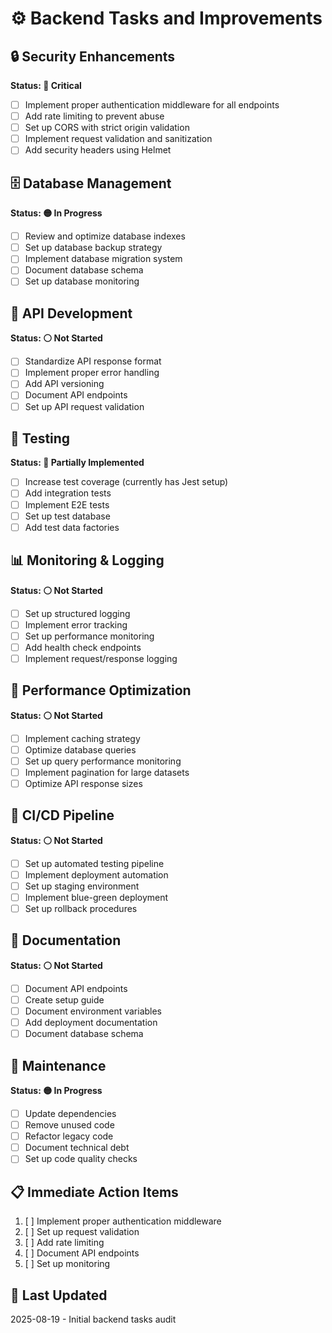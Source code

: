 # ⚙️ Backend Tasks and Improvements

## 🔒 Security Enhancements
**Status: 🔴 Critical**
- [ ] Implement proper authentication middleware for all endpoints
- [ ] Add rate limiting to prevent abuse
- [ ] Set up CORS with strict origin validation
- [ ] Implement request validation and sanitization
- [ ] Add security headers using Helmet

## 🗄️ Database Management
**Status: 🟡 In Progress**
- [ ] Review and optimize database indexes
- [ ] Set up database backup strategy
- [ ] Implement database migration system
- [ ] Document database schema
- [ ] Set up database monitoring

## 🔄 API Development
**Status: ⚪ Not Started**
- [ ] Standardize API response format
- [ ] Implement proper error handling
- [ ] Add API versioning
- [ ] Document API endpoints
- [ ] Set up API request validation

## 🧪 Testing
**Status: 🔵 Partially Implemented**
- [ ] Increase test coverage (currently has Jest setup)
- [ ] Add integration tests
- [ ] Implement E2E tests
- [ ] Set up test database
- [ ] Add test data factories

## 📊 Monitoring & Logging
**Status: ⚪ Not Started**
- [ ] Set up structured logging
- [ ] Implement error tracking
- [ ] Set up performance monitoring
- [ ] Add health check endpoints
- [ ] Implement request/response logging

## 🚀 Performance Optimization
**Status: ⚪ Not Started**
- [ ] Implement caching strategy
- [ ] Optimize database queries
- [ ] Set up query performance monitoring
- [ ] Implement pagination for large datasets
- [ ] Optimize API response sizes

## 🔄 CI/CD Pipeline
**Status: ⚪ Not Started**
- [ ] Set up automated testing pipeline
- [ ] Implement deployment automation
- [ ] Set up staging environment
- [ ] Implement blue-green deployment
- [ ] Set up rollback procedures

## 📝 Documentation
**Status: ⚪ Not Started**
- [ ] Document API endpoints
- [ ] Create setup guide
- [ ] Document environment variables
- [ ] Add deployment documentation
- [ ] Document database schema

## 🔧 Maintenance
**Status: 🟡 In Progress**
- [ ] Update dependencies
- [ ] Remove unused code
- [ ] Refactor legacy code
- [ ] Document technical debt
- [ ] Set up code quality checks

## 📋 Immediate Action Items
1. [ ] Implement proper authentication middleware
2. [ ] Set up request validation
3. [ ] Add rate limiting
4. [ ] Document API endpoints
5. [ ] Set up monitoring

## 📅 Last Updated
2025-08-19 - Initial backend tasks audit
